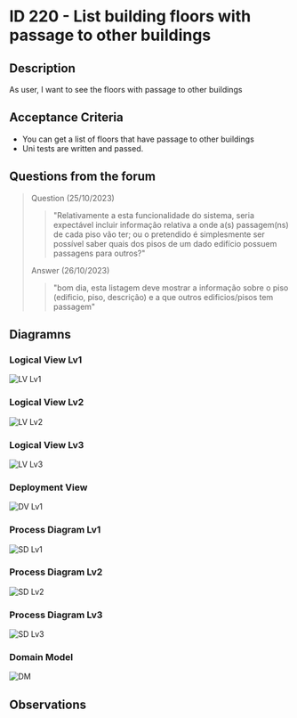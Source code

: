# ID 220 - List building floors with passage to other buildings

## Description
As user, I want to see the floors with passage to other buildings

## Acceptance Criteria

* You can get a list of floors that have passage to other buildings 
* Uni tests are written and passed.

## Questions from the forum

> 
> Question (25/10/2023)
> > "Relativamente a esta funcionalidade do sistema, seria expectável incluir informação relativa a onde a(s) passagem(ns) de cada piso vão ter; ou o pretendido é simplesmente ser possível saber quais dos pisos de um dado edifício possuem passagens para outros?" <br>
>
> Answer (26/10/2023)
> > "bom dia,
esta listagem deve mostrar a informação sobre o piso (edificio, piso, descrição) e a que outros edificios/pisos tem passagem" <br>

## Diagramns

### Logical View Lv1
![LV Lv1](../../diagrams/level1/Logical%20View%20Lv1.svg)

### Logical View Lv2
![LV Lv2](../../diagrams/level2/Logical%20View%20Lv2.svg)

### Logical View Lv3
![LV Lv3](../../diagrams/level3/Logical%20View%20lv3%20(Campus%20Management).svg)

### Deployment View
![DV Lv1](../../diagrams/Deployment%20View.svg)

### Process Diagram Lv1
![SD Lv1](./SD%20Lv1.svg)

### Process Diagram Lv2
![SD Lv2](./SD%20Lv2.svg)

### Process Diagram Lv3
![SD Lv3](./SD%20Lv3.svg)

### Domain Model
![DM](../../diagrams/DM.png)

## Observations